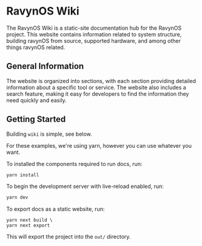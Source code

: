 # RavynOS Wiki

The RavynOS Wiki is a static-site documentation hub for the RavynOS project. This website contains information related to system structure, building ravynOS from source, supported hardware, and among other things ravynOS related.

## General Information

The website is organized into sections, with each section providing detailed information about a specific tool or service. The website also includes a search feature, making it easy for developers to find the information they need quickly and easily.

## Getting Started

Building `wiki` is simple, see below.

For these examples, we're using yarn, however you can use whatever you want.

To installed the components required to run docs, run:

```sh
yarn install
```

To begin the development server with live-reload enabled, run:

```sh
yarn dev
```

To export docs as a static website, run:

```
yarn next build \
yarn next export
```

This will export the project into the `out/` directory.
